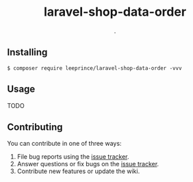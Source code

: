 <h1 align="center"> laravel-shop-data-order </h1>

<p align="center"> .</p>


## Installing

```shell
$ composer require leeprince/laravel-shop-data-order -vvv
```

## Usage

TODO

## Contributing

You can contribute in one of three ways:

1. File bug reports using the [issue tracker](https://github.com/leeprince/laravel-wechat-shop/issues/issues).
2. Answer questions or fix bugs on the [issue tracker](https://github.com/leeprince/laravel-wechat-shop/issues).
3. Contribute new features or update the wiki.